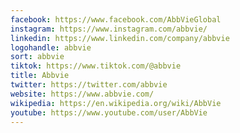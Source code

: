 ```yaml
---
facebook: https://www.facebook.com/AbbVieGlobal
instagram: https://www.instagram.com/abbvie/
linkedin: https://www.linkedin.com/company/abbvie
logohandle: abbvie
sort: abbvie
tiktok: https://www.tiktok.com/@abbvie
title: Abbvie
twitter: https://twitter.com/abbvie
website: https://www.abbvie.com/
wikipedia: https://en.wikipedia.org/wiki/AbbVie
youtube: https://www.youtube.com/user/AbbVie
---
```

